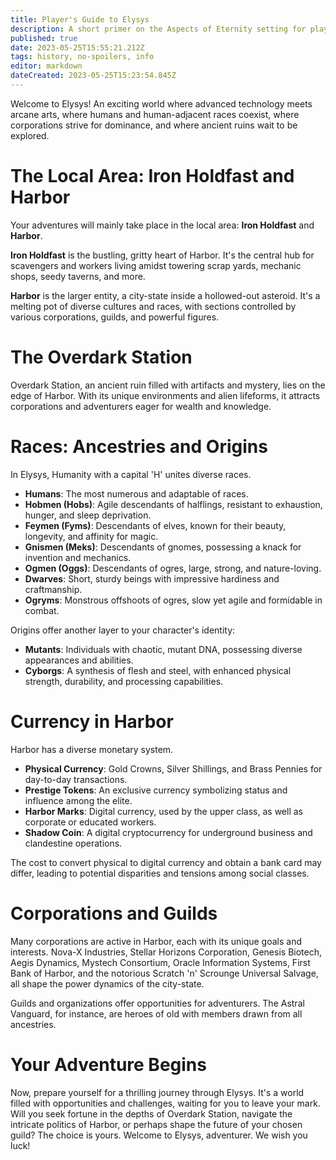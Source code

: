 ```yaml
---
title: Player's Guide to Elysys
description: A short primer on the Aspects of Eternity setting for players
published: true
date: 2023-05-25T15:55:21.212Z
tags: history, no-spoilers, info
editor: markdown
dateCreated: 2023-05-25T15:23:54.845Z
---
```


Welcome to Elysys! An exciting world where advanced technology meets arcane arts, where humans and human-adjacent races coexist, where corporations strive for dominance, and where ancient ruins wait to be explored.

# **The Local Area: Iron Holdfast and Harbor**

Your adventures will mainly take place in the local area: **Iron Holdfast** and **Harbor**.

**Iron Holdfast** is the bustling, gritty heart of Harbor. It's the central hub for scavengers and workers living amidst towering scrap yards, mechanic shops, seedy taverns, and more. 

**Harbor** is the larger entity, a city-state inside a hollowed-out asteroid. It's a melting pot of diverse cultures and races, with sections controlled by various corporations, guilds, and powerful figures.

# **The Overdark Station**

Overdark Station, an ancient ruin filled with artifacts and mystery, lies on the edge of Harbor. With its unique environments and alien lifeforms, it attracts corporations and adventurers eager for wealth and knowledge.

# **Races: Ancestries and Origins**

In Elysys, Humanity with a capital 'H' unites diverse races. 

- **Humans**: The most numerous and adaptable of races.
- **Hobmen (Hobs)**: Agile descendants of halflings, resistant to exhaustion, hunger, and sleep deprivation.
- **Feymen (Fyms)**: Descendants of elves, known for their beauty, longevity, and affinity for magic.
- **Gnismen (Meks)**: Descendants of gnomes, possessing a knack for invention and mechanics.
- **Ogmen (Oggs)**: Descendants of ogres, large, strong, and nature-loving.
- **Dwarves**: Short, sturdy beings with impressive hardiness and craftmanship.
- **Ogryms**: Monstrous offshoots of ogres, slow yet agile and formidable in combat.

Origins offer another layer to your character's identity:

- **Mutants**: Individuals with chaotic, mutant DNA, possessing diverse appearances and abilities.
- **Cyborgs**: A synthesis of flesh and steel, with enhanced physical strength, durability, and processing capabilities.

# **Currency in Harbor**

Harbor has a diverse monetary system.

- **Physical Currency**: Gold Crowns, Silver Shillings, and Brass Pennies for day-to-day transactions.
- **Prestige Tokens**: An exclusive currency symbolizing status and influence among the elite.
- **Harbor Marks**: Digital currency, used by the upper class, as well as corporate or educated workers.
- **Shadow Coin**: A digital cryptocurrency for underground business and clandestine operations.

The cost to convert physical to digital currency and obtain a bank card may differ, leading to potential disparities and tensions among social classes.

# **Corporations and Guilds**

Many corporations are active in Harbor, each with its unique goals and interests. Nova-X Industries, Stellar Horizons Corporation, Genesis Biotech, Aegis Dynamics, Mystech Consortium, Oracle Information Systems, First Bank of Harbor, and the notorious Scratch 'n' Scrounge Universal Salvage, all shape the power dynamics of the city-state.

Guilds and organizations offer opportunities for adventurers. The Astral Vanguard, for instance, are heroes of old with members drawn from all ancestries.

# **Your Adventure Begins**

Now, prepare yourself for a thrilling journey through Elysys. It's a world filled with opportunities and challenges, waiting for you to leave your mark. Will you seek fortune in the depths of Overdark Station, navigate the intricate politics of Harbor, or perhaps shape the future of your chosen guild? The choice is yours. Welcome to Elysys, adventurer. We wish you luck!
